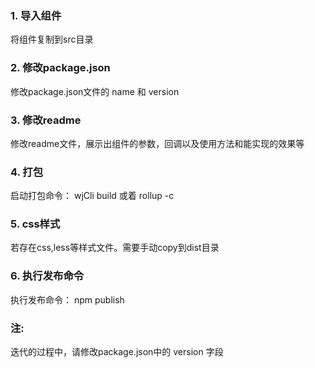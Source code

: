 ### 1. 导入组件
将组件复制到src目录

### 2. 修改package.json
修改package.json文件的 name 和 version

### 3. 修改readme
修改readme文件，展示出组件的参数，回调以及使用方法和能实现的效果等

### 4. 打包
启动打包命令： wjCli build 或着 rollup -c

### 5. css样式
若存在css,less等样式文件。需要手动copy到dist目录

### 6. 执行发布命令
执行发布命令： npm publish

### 注:
迭代的过程中，请修改package.json中的 version 字段
